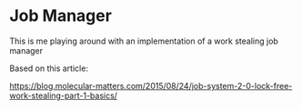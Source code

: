 # Job Manager

This is me playing around with an implementation of a work stealing
job manager

Based on this article:

https://blog.molecular-matters.com/2015/08/24/job-system-2-0-lock-free-work-stealing-part-1-basics/
